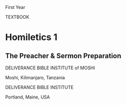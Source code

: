 First Year

TEXTBOOK

# Homiletics 1

## The Preacher & Sermon Preparation

DELIVERANCE BIBLE INSTITUTE of MOSHI

Moshi, Kilimanjaro, Tanzania

DELIVERANCE BIBLE INSTITUTE

Portland, Maine, USA

